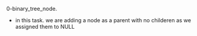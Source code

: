 0-binary_tree_node.

- in this task. we are adding a node as a parent with no childeren as we assigned them to NULL
